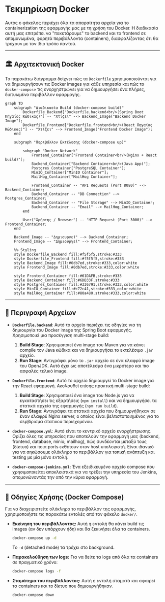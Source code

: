 # Τεκμηρίωση Docker

Αυτός ο φάκελος περιέχει όλα τα απαραίτητα αρχεία για το containerization της εφαρμογής μας με τη χρήση του Docker. Η διαδικασία αυτή μας επιτρέπει να "πακετάρουμε" το backend και το frontend σε απομονωμένα, φορητά περιβάλλοντα (containers), διασφαλίζοντας ότι θα τρέχουν με τον ίδιο τρόπο παντού.

---

## 🏛️ Αρχιτεκτονική Docker

Το παρακάτω διάγραμμα δείχνει πώς τα `Dockerfile` χρησιμοποιούνται για να δημιουργήσουν τις Docker images για κάθε υπηρεσία και πώς το `docker-compose` τις ενορχηστρώνει για να δημιουργήσει ένα πλήρες, δικτυωμένο περιβάλλον εφαρμογής.

```mermaid
graph TD
    subgraph "Διαδικασία Build (docker-compose build)"
        Dockerfile_Backend["Dockerfile.backend<br/>(Spring Boot Πηγαίος Κώδικας)"] -- "Χτίζει" --> Backend_Image("Backend Docker Image");
        Dockerfile_Frontend["Dockerfile.frontend<br/>(React Πηγαίος Κώδικας)"] -- "Χτίζει" --> Frontend_Image("Frontend Docker Image");
    end

    subgraph "Περιβάλλον Εκτέλεσης (docker-compose up)"
        
        subgraph "Docker Network"
            Frontend_Container["Frontend Container<br/>(Nginx + React build)"];
            Backend_Container["Backend Container<br/>(Java App)"];
            Postgres_Container["PostgreSQL Container"];
            MinIO_Container["MinIO Container"];
            MailHog_Container["MailHog Container"];

            Frontend_Container -- "API Requests (Port 8080)" --> Backend_Container;
            Backend_Container -- "DB Connection" --> Postgres_Container;
            Backend_Container -- "File Storage" --> MinIO_Container;
            Backend_Container -- "Email" --> MailHog_Container;
        end

        User("Χρήστης / Browser") -- "HTTP Request (Port 3000)" --> Frontend_Container;
    end
    
    Backend_Image -- "Δημιουργεί" --> Backend_Container;
    Frontend_Image -- "Δημιουργεί" --> Frontend_Container;

    %% Styling
    style Dockerfile_Backend fill:#f5f5f5,stroke:#333
    style Dockerfile_Frontend fill:#f5f5f5,stroke:#333
    style Backend_Image fill:#0db7ed,stroke:#333,color:white
    style Frontend_Image fill:#0db7ed,stroke:#333,color:white

    style Frontend_Container fill:#61DAFB,stroke:#333
    style Backend_Container fill:#6DB33F,stroke:#333
    style Postgres_Container fill:#336791,stroke:#333,color:white
    style MinIO_Container fill:#c72c41,stroke:#333,color:white
    style MailHog_Container fill:#80a480,stroke:#333,color:white
```

---

## 📜 Περιγραφή Αρχείων

*   **`Dockerfile.backend`**:
    Αυτό το αρχείο περιέχει τις οδηγίες για τη δημιουργία του Docker image της Spring Boot εφαρμογής. Χρησιμοποιεί μια προσέγγιση multi-stage build:
    1.  **Build Stage**: Χρησιμοποιεί ένα image του Maven για να κάνει compile τον Java κώδικα και να δημιουργήσει το εκτελέσιμο `.jar` αρχείο.
    2.  **Run Stage**: Αντιγράφει μόνο το `.jar` αρχείο σε ένα ελαφρύ image του OpenJDK. Αυτό έχει ως αποτέλεσμα ένα μικρότερο και πιο ασφαλές τελικό image.

*   **`Dockerfile.frontend`**:
    Αυτό το αρχείο δημιουργεί το Docker image για την React εφαρμογή. Ακολουθεί επίσης πρακτική multi-stage build:
    1.  **Build Stage**: Χρησιμοποιεί ένα image του Node.js για να εγκαταστήσει τις εξαρτήσεις (`npm install`) και να δημιουργήσει τα στατικά αρχεία της εφαρμογής (`npm run build`).
    2.  **Run Stage**: Αντιγράφει τα στατικά αρχεία που δημιουργήθηκαν σε έναν ελαφρύ Nginx server, ο οποίος είναι βελτιστοποιημένος για το σερβίρισμα στατικού περιεχομένου.

*   **`docker-compose.yml`**:
    Αυτό είναι το κεντρικό αρχείο ενορχήστρωσης. Ορίζει όλες τις υπηρεσίες που αποτελούν την εφαρμογή μας (backend, frontend, database, minio, mailhog), πώς συνδέονται μεταξύ τους (δίκτυο) και ποια ports εκθέτουν στον host υπολογιστή. Είναι ιδανικό για να σηκώσουμε ολόκληρο το περιβάλλον για τοπική ανάπτυξη και testing με μία μόνο εντολή.

*   **`docker-compose-jenkins.yml`**:
    Ένα εξειδικευμένο αρχείο compose που χρησιμοποιείται αποκλειστικά για να τρέξει την υπηρεσία του Jenkins, απομονώνοντάς την από την κύρια εφαρμογή.

---

## 🚀 Οδηγίες Χρήσης (Docker Compose)

Για να διαχειριστείτε ολόκληρο το περιβάλλον της εφαρμογής, χρησιμοποιήστε τις παρακάτω εντολές από τον φάκελο `docker/`.

*   **Εκκίνηση του περιβάλλοντος:**
    Αυτή η εντολή θα κάνει build τις images (αν δεν υπάρχουν ήδη) και θα ξεκινήσει όλα τα containers.
    ```bash
    docker-compose up -d
    ```
    Το `-d` (detached mode) τα τρέχει στο background.

*   **Παρακολούθηση των logs:**
    Για να δείτε τα logs από όλα τα containers σε πραγματικό χρόνο:
    ```bash
    docker-compose logs -f
    ```

*   **Σταμάτημα του περιβάλλοντος:**
    Αυτή η εντολή σταματά και αφαιρεί τα containers και το δίκτυο που δημιουργήθηκαν.
    ```bash
    docker-compose down
    ``` 
